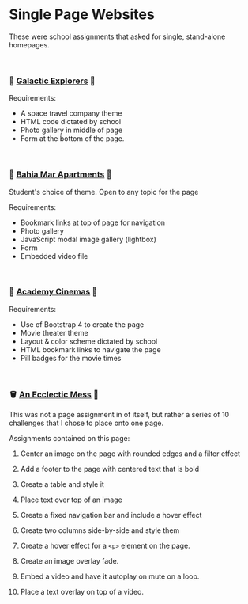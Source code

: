 # Single Page Websites

These were school assignments that asked for single, stand-alone homepages.

<br>

### 🚀 [Galactic Explorers](spacetravel.html) 🚀

Requirements:

* A space travel company theme
* HTML code dictated by school
* Photo gallery in middle of page
* Form at the bottom of the page.
  
<br>

### 🌊 [Bahia Mar Apartments](apartments.html) 🌊

Student's choice of theme.  Open to any topic for the page

Requirements:

* Bookmark links at top of page for navigation
* Photo gallery
* JavaScript modal image gallery (lightbox)
* Form
* Embedded video file

<br>

### 🎥 [Academy Cinemas](bootstrap.html) 🎥

Requirements:

* Use of Bootstrap 4 to create the page
* Movie theater theme
* Layout & color scheme dictated by school
* HTML bookmark links to navigate the page
* Pill badges for the movie times

<br>

### 🪣 [An Ecclectic Mess](/Final_Challenges/Challenges.html) 🧹

This was not a page assignment in of itself, but rather a series of 10 challenges that I chose to place onto one page.

Assignments contained on this page:

1. Center an image on the page with rounded edges and a filter effect

2. Add a footer to the page with centered text that is bold

3. Create a table and style it

4. Place text over top of an image

5. Create a fixed navigation bar and include a hover effect

6. Create two columns side-by-side and style them

7. Create a hover effect for a `<p>` element on the page.

8. Create an image overlay fade.

9. Embed a video and have it autoplay on mute on a loop.

10. Place a text overlay on top of a video.
